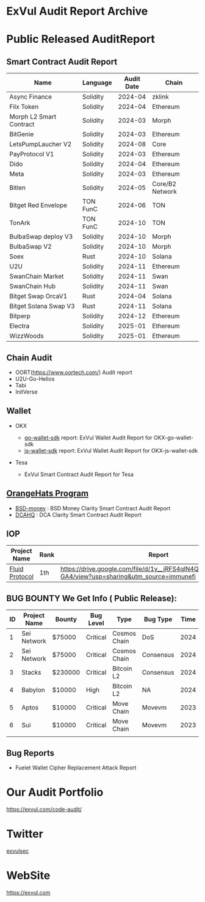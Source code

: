 # ExVul Audit Report Archive

# Public Released AuditReport

## Smart Contract Audit Report

| Name | Language | Audit Date | Chain |
|------|----------|------------|-------|
| Async Finance | Solidity | 2024-04 | zklink |
| Filx Token | Solidity | 2024-04 | Ethereum |
| Morph L2 Smart Contract | Solidity | 2024-03 | Morph |
| BitGenie | Solidity | 2024-03 | Ethereum |
| LetsPumpLaucher V2 | Solidity | 2024-08 | Core |
| PayProtocol V1 | Solidity | 2024-03 | Ethereum |
| Dido | Solidity | 2024-04 | Ethereum |
| Meta | Solidity | 2024-03 | Ethereum |
| Bitlen | Solidity | 2024-05 | Core/B2 Network |
| Bitget Red Envelope | TON FunC | 2024-06 | TON |
| TonArk | TON FunC | 2024-10 | TON |
| BulbaSwap deploy V3 | Solidity | 2024-10 | Morph |
| BulbaSwap V2 | Solidity | 2024-10 | Morph |
| Soex | Rust | 2024-10 | Solana |
| U2U | Solidity | 2024-11 | Ethereum |
| SwanChain Market | Solidity | 2024-11 | Swan |
| SwanChain Hub | Solidity | 2024-11 | Swan |
| Bitget Swap OrcaV1 | Rust | 2024-04 | Solana |
| Bitget Solana Swap V3 | Rust | 2024-11 | Solana |
| Bitperp | Solidity | 2024-12 | Ethereum |
| Electra | Solidity | 2025-01 | Ethereum |
| WizzWoods|Solidity | 2025-01 | Ethereum |



## Chain Audit
- OORT(https://www.oortech.com/) Audit report
- U2U-Go-Helios
- Tabi
- InitVerse

## Wallet

- OKX
  - [go-wallet-sdk](https://github.com/okx/go-wallet-sdk) report: ExVul Wallet Audit Report for OKX-go-wallet-sdk
  - [js-wallet-sdk](https://github.com/okx/js-wallet-sdk) report: ExVul Wallet Audit Report for OKX-js-wallet-sdk

- Tesa
  - ExVul Smart Contract Audit Report for Tesa

## [OrangeHats Program](https://x.com/Stacks/status/1798369770082881912)
- [BSD-money](https://www.bsd.money/) : BSD Money Clarity Smart Contract Audit Report 
- [DCAHQ](https://www.dcahq.com/) : DCA Clarity Smart Contract Audit Report 



## IOP

| Project Name                                   | Rank | Report                                                                                                 | Bugs           | Bountys |
| ---------------------------------------------- | ---- | ------------------------------------------------------------------------------------------------------ | -------------- | ------- |
| [Fluid Protocol](https://x.com/Fluid_Protocol) | 1th  | https://drive.google.com/file/d/1y__jRFS4qlN4QrRor3Rx0kyUqqXb-GA4/view?usp=sharing&utm_source=immunefi | 1Critical 1Low | $22,345 |


##  BUG BOUNTY We Get  Info ( Public Release):

| ID   | Project Name | Bounty  | Bug Level | Type         | Bug Type  | Time | Reference                                                    |
| ---- | ------------ | ------- | --------- | ------------ | --------- | ---- | ------------------------------------------------------------ |
| 1    | Sei Network  | $75000  | Critical  | Cosmos Chain | DoS       | 2024 | https://mp.weixin.qq.com/s/UHqkPFoEf7vbgdoBADbqRg            |
| 2    | Sei Network  | $75000  | Critical  | Cosmos Chain | Consensus | 2024 |                                                              |
| 3    | Stacks       | $230000 | Critical  | Bitcoin L2   | Consensus | 2024 | https://medium.com/immunefi/stacks-dos-bugfix-review-dc0f2a75b276 |
| 4    | Babylon      | $10000  | High      | Bitcoin L2   | NA        | 2024 |                                                              |
| 5    | Aptos        | $10000  | Critical  | Move Chain   | Movevm    | 2023 | https://exvul.com/analysis-of-the-first-critical-vulnerability-of-aptos-move-vm/ |
| 6    | Sui          | $10000  | Critical  | Move Chain   | Movevm    | 2023 |                                                              |
|      |              |         |           |              |           |      |                                                              |


## Bug Reports

- Fuelet Wallet Cipher Replacement Attack Report

# Our Audit Portfolio

https://exvul.com/code-audit/


# Twitter
  [exvulsec](https://x.com/EXVULSEC)

# WebSite
  https://exvul.com
